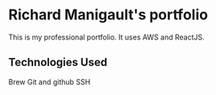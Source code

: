 # Richard Manigault's portfolio

This is my professional portfolio. It uses AWS and ReactJS.

## Technologies Used

Brew
Git and github
SSH
